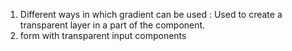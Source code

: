 1. Different ways in which gradient can be used : Used to create a transparent layer in a part of the component.
2. form with transparent input components